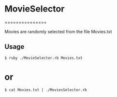 # MovieSelector
===============

Movies are randomly selected from the file Movies.txt

Usage
-----

`$ ruby ./MovieSelector.rb Movies.txt`
# or
`$ cat Movies.txt | ./MoviesSelector.rb`
